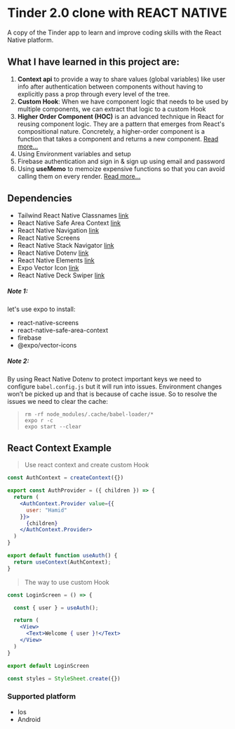 # Tinder 2.0 clone with REACT NATIVE
  A copy of the Tinder app to learn and improve coding skills with the React Native platform.

## What I have learned in this project are:

  1. **Context api** to provide a way to share values (global variables) like user info after authentication between components without having to explicitly pass a prop through every level of the tree.
  2. **Custom Hook**: When we have component logic that needs to be used by multiple components, we can extract that logic to a custom Hook
  3. **Higher Order Component (HOC)** is an advanced technique in React for reusing component logic. They are a pattern that emerges from React's compositional nature. Concretely, a higher-order component is a function that takes a component and returns a new component. [Read more...](https://reactjs.org/docs/higher-order-components.html)
  4. Using Environment variables and setup 
  5. Firebase authentication and sign in & sign up using email and password
  6. Using **useMemo** to memoize expensive functions so that you can avoid calling them on every render. [Read more...](https://usehooks.com/useMemo/)

  ## Dependencies
  - Tailwind React Native Classnames [link](https://www.npmjs.com/package/tailwind-react-native-classnames)
  - React Native Safe Area Context [link](https://reactnavigation.org/)
  - React Native Navigation  [link](https://reactnavigation.org/)
  - React Native Screens
  - React Native Stack Navigator [link](https://reactnavigation.org/docs/hello-react-navigation)
  - React Native Dotenv [link](https://www.npmjs.com/package/react-native-dotenv)
  - React Native Elements [link](https://reactnativeelements.com/docs)
  - Expo Vector Icon [link](https://docs.expo.dev/guides/icons/)
  - React Native Deck Swiper [link](https://www.npmjs.com/package/react-native-deck-swiper)

##### Note 1: 

  let's use expo to install: 
  - react-native-screens 
  - react-native-safe-area-context
  - firebase
  - @expo/vector-icons

##### Note 2:

  By using React Native Dotenv to protect important keys we need to configure `babel.config.js` but it will run into issues. Environment changes won’t be picked up and that is because of cache issue. So to resolve the issues we need to clear the cache:

>     rm -rf node_modules/.cache/babel-loader/*
>     expo r -c
>     expo start --clear

## React Context Example

> Use react context and create custom Hook
```jsx
const AuthContext = createContext({})

export const AuthProvider = ({ children }) => {
  return (
    <AuthContext.Provider value={{
      user: "Hamid"
    }}>
      {children}
    </AuthContext.Provider>
  )
}

export default function useAuth() {
  return useContext(AuthContext);
}
```

> The way to use custom Hook

```jsx
const LoginScreen = () => {

  const { user } = useAuth();

  return (
    <View>
      <Text>Welcome { user }!</Text>
    </View>
  )
}

export default LoginScreen

const styles = StyleSheet.create({})
```


### Supported platform

- Ios
- Android